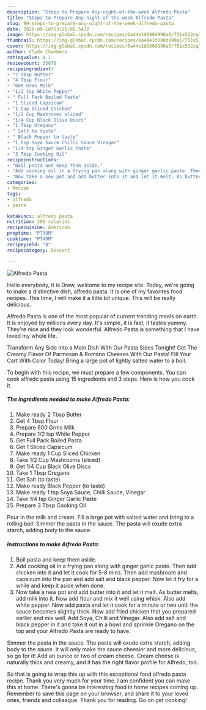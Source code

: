 ```yaml
---
description: "Steps to Prepare Any-night-of-the-week Alfredo Pasta"
title: "Steps to Prepare Any-night-of-the-week Alfredo Pasta"
slug: 99-steps-to-prepare-any-night-of-the-week-alfredo-pasta
date: 2020-09-10T13:25:08.547Z
image: https://img-global.cpcdn.com/recipes/6a44e1d080d990a6/751x532cq70/alfredo-pasta-recipe-main-photo.jpg
thumbnail: https://img-global.cpcdn.com/recipes/6a44e1d080d990a6/751x532cq70/alfredo-pasta-recipe-main-photo.jpg
cover: https://img-global.cpcdn.com/recipes/6a44e1d080d990a6/751x532cq70/alfredo-pasta-recipe-main-photo.jpg
author: Clyde Chambers
ratingvalue: 4.1
reviewcount: 35676
recipeingredient:
- "2 Tbsp Butter"
- "4 Tbsp Flour"
- "600 Grms Milk"
- "1/2 tsp White Pepper"
- " Full Pack Boiled Pasta"
- "1 Sliced Capsicum"
- "1 Cup Sliced Chicken"
- "1/2 Cup Mashrooms sliced"
- "1/4 Cup Black Olive Discs"
- "1 Tbsp Oregano"
- " Salt to taste"
- " Black Pepper to taste"
- "1 tsp Soya Sauce Chilli Sauce Vinegar"
- "1/4 tsp Ginger Garlic Paste"
- "3 Tbsp Cooking Oil"
recipeinstructions:
- "Boil pasta and keep them aside."
- "Add cooking oil in a frying pan along with ginger garlic paste. Then add chicken into it and let it cook for 5-8 mins. Then add mashroom and capsicum into the pan and add salt and black pepper. Now let it fry for a while and keep it aside when done."
- "Now take a new pot and add butter into it and let it melt. As butter melts, add milk into it. Now add flour and mix it well using whisk. Also add white pepper. Now add pasta and let it cook for a minute or two until the sauce becomes slightly thick. Now add fried chicken that you prepared earlier and mix well. Add Soya, Chilli and Vinegar. Also add salt and black pepper in it and take it out in a bowl and sprinkle Oregano on the top and your Alfredo Pasta are ready to have."
categories:
- Recipe
tags:
- alfredo
- pasta

katakunci: alfredo pasta 
nutrition: 295 calories
recipecuisine: American
preptime: "PT38M"
cooktime: "PT49M"
recipeyield: "4"
recipecategory: Dessert

---
```



![Alfredo Pasta](https://img-global.cpcdn.com/recipes/6a44e1d080d990a6/751x532cq70/alfredo-pasta-recipe-main-photo.jpg)

Hello everybody, it is Drew, welcome to my recipe site. Today, we're going to make a distinctive dish, alfredo pasta. It is one of my favorites food recipes. This time, I will make it a little bit unique. This will be really delicious.

Alfredo Pasta is one of the most popular of current trending meals on earth. It is enjoyed by millions every day. It's simple, it is fast, it tastes yummy. They're nice and they look wonderful. Alfredo Pasta is something that I have loved my whole life.

Transform Any Side Into a Main Dish With Our Pasta Sides Tonight! Get The Creamy Flavor Of Parmesan &amp; Romano Cheeses With Our Pasta! Fill Your Cart With Color Today! Bring a large pot of lightly salted water to a boil.


To begin with this recipe, we must prepare a few components. You can cook alfredo pasta using 15 ingredients and 3 steps. Here is how you cook it.

<!--inarticleads1-->

##### The ingredients needed to make Alfredo Pasta:

1. Make ready 2 Tbsp Butter
1. Get 4 Tbsp Flour
1. Prepare 600 Grms Milk
1. Prepare 1/2 tsp White Pepper
1. Get  Full Pack Boiled Pasta
1. Get 1 Sliced Capsicum
1. Make ready 1 Cup Sliced Chicken
1. Take 1/2 Cup Mashrooms (sliced)
1. Get 1/4 Cup Black Olive Discs
1. Take 1 Tbsp Oregano
1. Get  Salt (to taste)
1. Make ready  Black Pepper (to taste)
1. Make ready 1 tsp Soya Sauce, Chilli Sauce, Vinegar
1. Take 1/4 tsp Ginger Garlic Paste
1. Prepare 3 Tbsp Cooking Oil


Pour in the milk and cream. Fill a large pot with salted water and bring to a rolling boil. Simmer the pasta in the sauce. The pasta will exude extra starch, adding body to the sauce. 

<!--inarticleads2-->

##### Instructions to make Alfredo Pasta:

1. Boil pasta and keep them aside.
1. Add cooking oil in a frying pan along with ginger garlic paste. Then add chicken into it and let it cook for 5-8 mins. Then add mashroom and capsicum into the pan and add salt and black pepper. Now let it fry for a while and keep it aside when done.
1. Now take a new pot and add butter into it and let it melt. As butter melts, add milk into it. Now add flour and mix it well using whisk. Also add white pepper. Now add pasta and let it cook for a minute or two until the sauce becomes slightly thick. Now add fried chicken that you prepared earlier and mix well. Add Soya, Chilli and Vinegar. Also add salt and black pepper in it and take it out in a bowl and sprinkle Oregano on the top and your Alfredo Pasta are ready to have.


Simmer the pasta in the sauce. The pasta will exude extra starch, adding body to the sauce. It will only make the sauce cheesier and more delicious, so go for it! Add an ounce or two of cream cheese. Cream cheese is naturally thick and creamy, and it has the right flavor profile for Alfredo, too. 

So that is going to wrap this up with this exceptional food alfredo pasta recipe. Thank you very much for your time. I am confident you can make this at home. There's gonna be interesting food in home recipes coming up. Remember to save this page on your browser, and share it to your loved ones, friends and colleague. Thank you for reading. Go on get cooking!
